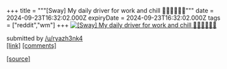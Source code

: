+++
title = """[Sway] My daily driver for work and chill 🦛🫱🏿‍🫲🏿🐓"""
date = 2024-09-23T16:32:02.000Z
expiryDate = 2024-09-23T16:32:02.000Z
tags = ["reddit","wm"]
+++
[![[Sway] My daily driver for work and chill 🦛🫱🏿‍🫲🏿🐓](https://b.thumbs.redditmedia.com/keE8ztb3dbyQvXdjx8beZZidEUtoipgziZjruIXnEqA.jpg "[Sway] My daily driver for work and chill 🦛🫱🏿‍🫲🏿🐓")](https://www.reddit.com/r/unixporn/comments/1fnord4/sway_my_daily_driver_for_work_and_chill/)

submitted by [/u/ryazh3nk4](https://www.reddit.com/user/ryazh3nk4)  
[\[link\]](https://www.reddit.com/gallery/1fnord4) [\[comments\]](https://www.reddit.com/r/unixporn/comments/1fnord4/sway_my_daily_driver_for_work_and_chill/)

[[source]](https://www.reddit.com/r/unixporn/comments/1fnord4/sway_my_daily_driver_for_work_and_chill/)

